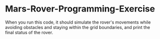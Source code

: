 # Mars-Rover-Programming-Exercise
When you run this code, it should simulate the rover's movements while avoiding obstacles and staying within the grid boundaries, and print the final status of the rover.

